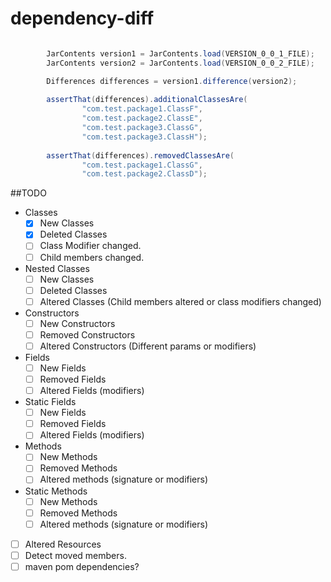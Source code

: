# dependency-diff

```java

		JarContents version1 = JarContents.load(VERSION_0_0_1_FILE);
		JarContents version2 = JarContents.load(VERSION_0_0_2_FILE);

		Differences differences = version1.difference(version2);
		
		assertThat(differences).additionalClassesAre(
				"com.test.package1.ClassF", 
				"com.test.package2.ClassE", 
				"com.test.package3.ClassG", 
				"com.test.package3.ClassH");
		
		assertThat(differences).removedClassesAre(
				"com.test.package1.ClassG", 
				"com.test.package2.ClassD"); 

```


##TODO
 - Classes
   - [X] New Classes
   - [X] Deleted Classes
   - [ ] Class Modifier changed.
   - [ ] Child members changed.  

 - Nested Classes
   - [ ] New Classes
   - [ ] Deleted Classes
   - [ ] Altered Classes (Child members altered or class modifiers changed)  
 
 - Constructors
   - [ ] New Constructors
   - [ ] Removed Constructors
   - [ ] Altered Constructors (Different params or modifiers)
 
 - Fields
   - [ ] New Fields
   - [ ] Removed Fields
   - [ ] Altered Fields (modifiers)

 - Static Fields
   - [ ] New Fields
   - [ ] Removed Fields
   - [ ] Altered Fields (modifiers)

 - Methods
   - [ ] New Methods
   - [ ] Removed Methods
   - [ ] Altered methods (signature or modifiers)

 - Static Methods
   - [ ] New Methods
   - [ ] Removed Methods
   - [ ] Altered methods (signature or modifiers)

 -  [ ] Altered Resources
 -  [ ] Detect moved members.           
 -  [ ] maven pom dependencies?
